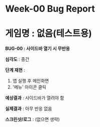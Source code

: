 # Week-00 Bug Report

# 게임명 : 없음(테스트용)

**BUG-00 : 사이드바 열기 시 무반응**

**심각도** : 중간

**단계 재현** : 
1. 앱 실행 후 메인화면
2. '메뉴' 아이콘 클릭

**예상결과** : 사이드바가 열려야 함

**실제결과** : 아무 반응 없음

**스크린샷/로그** : (없으면 생략)
